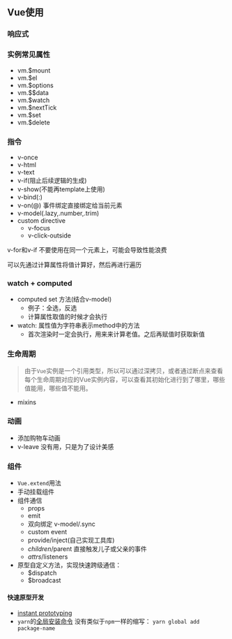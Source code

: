 ## Vue使用
### 响应式


### 实例常见属性
* vm.$mount
* vm.$el
* vm.$options
* vm.$$data
* vm.$watch
* vm.$nextTick
* vm.$set
* vm.$delete

### 指令
* v-once
* v-html
* v-text
* v-if(阻止后续逻辑的生成)
* v-show(不能再template上使用)
* v-bind(:)
* v-on(@) 事件绑定直接绑定给当前元素
* v-model(.lazy,.number,.trim)
* custom directive
  * v-focus
  * v-click-outside

v-for和v-if 不要使用在同一个元素上，可能会导致性能浪费

可以先通过计算属性将值计算好，然后再进行遍历

### watch + computed
* computed set 方法(结合v-model)
  * 例子：全选，反选
  * 计算属性取值的时候才会执行
* watch: 属性值为字符串表示method中的方法
  * 首次渲染时一定会执行，用来来计算老值。之后再赋值时获取新值

### 生命周期
> 由于`Vue`实例是一个引用类型，所以可以通过深拷贝，或者通过断点来查看每个生命周期对应的Vue实例内容，可以查看其初始化进行到了哪里，哪些值能用，哪些值不能用。

* mixins

### 动画
* 添加购物车动画
* v-leave 没有用，只是为了设计美感

### 组件
* `Vue.extend`用法
* 手动挂载组件
* 组件通信
  * props
  * emit
  * 双向绑定 v-model/.sync
  * custom event
  * provide/inject(自己实现工具库)
  * $children/$parent 直接触发儿子或父亲的事件
  * $attrs/$listeners
* 原型自定义方法，实现快速跨级通信：
  * $dispatch
  * $broadcast

#### 快速原型开发
* [instant prototyping](https://cli.vuejs.org/guide/prototyping.html#instant-prototyping)
* `yarn`的[全局安装命令](https://classic.yarnpkg.com/en/docs/cli/global/) 没有类似于`npm`一样的缩写： `yarn global add package-name`
